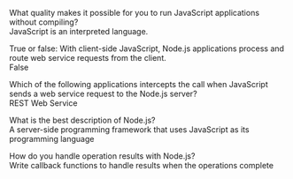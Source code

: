 What quality makes it possible for you to run JavaScript applications without compiling?<br>
JavaScript is an interpreted language.

True or false: With client-side JavaScript, Node.js applications process and route web service requests from the client.<br>
False

Which of the following applications intercepts the call when JavaScript sends a web service request to the Node.js server?<br>
REST Web Service

What is the best description of Node.js?<br>
A server-side programming framework that uses JavaScript as its programming language

How do you handle operation results with Node.js?<br>
Write callback functions to handle results when the operations complete
